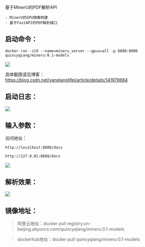 基于MinerU的PDF解析API

    - MinerU的GPU镜像构建
    - 基于FastAPI的PDF解析接口

##  启动命令：

```docker run -itd --name=mineru_server --gpus=all -p 8888:8000 quincyqiang/mineru:0.1-models```

![](https://i-blog.csdnimg.cn/direct/bcff4f524ea5400db14421ba7cec4989.png)

具体截图请见博客：https://blog.csdn.net/yanqianglifei/article/details/141979684


##   启动日志：

![](https://i-blog.csdnimg.cn/direct/4eb5657567e4415eba912179dca5c8aa.png)

##  输入参数：

访问地址：

    http://localhost:8888/docs

    http://127.0.01:8888/docs

![](https://i-blog.csdnimg.cn/direct/8b3a2bc5908042268e8cc69756e331a2.png)

##  解析效果：

![](https://i-blog.csdnimg.cn/direct/a54dcae834ae48d498fb595aca4212c3.png)



##   镜像地址：

> 阿里云地址：docker pull registry.cn-beijing.aliyuncs.com/quincyqiang/mineru:0.1-models

> dockerhub地址：docker pull quincyqiang/mineru:0.1-models
